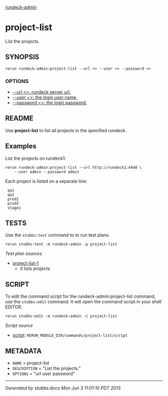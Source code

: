 [rundeck-admin](../../index.html)
# project-list 

List the projects.

## SYNOPSIS

    rerun rundeck-admin:project-list --url <> --user <> --password <>

### OPTIONS

* [    --url <>: rundeck server url.](../../options/url/index.html)
* [    --user <>: the login user name.](../../options/user/index.html)
* [    --password <>: the login password.](../../options/password/index.html)

## README

Use **project-list** to list all projects in the specified rundeck.

Examples
--------

List the projects on rundeck1:

    rerun rundeck-admin:project-list --url http://rundeck1:4440 \
        --user admin --password admin 

Each project is listed on a separate line:

     qa1
     qa2
     prod1
     prod2
     stage1

## TESTS

Use the `stubbs:test` command to to run test plans.

    rerun stubbs:test -m rundeck-admin -p project-list

*Test plan sources*

* [project-list-1](../../tests/project-list-1.html)
  * it lists projects

## SCRIPT

To edit the command script for the rundeck-admin:project-list command, 
use the `stubbs:edit`
command. It will open the command script in your shell EDITOR.

    rerun stubbs:edit -m rundeck-admin -c project-list

*Script source*

* [script](script.html): `RERUN_MODULE_DIR/commands/project-list/script`

## METADATA

* `NAME` = project-list
* `DESCRIPTION` = "List the projects."
* `OPTIONS` = "url user password"

----

*Generated by stubbs:docs Mon Jun  3 11:01:10 PDT 2013*

